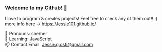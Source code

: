 ### Welcome to my Github! 🤍

<!--
**Jessle101/Jessle101** is a ✨ _special_ ✨ repository because its `README.md` (this file) appears on your GitHub profile.

Here are some ideas to get you started:

- 🔭 I’m currently working on ...
- 🌱 I’m currently learning ...
- 👯 I’m looking to collaborate on ...
- 🤔 I’m looking for help with ...
- 💬 Ask me about ...
- 📫 How to reach me: ...
- 😄 Pronouns: ...
- ⚡ Fun fact: ...
-->
I love to program & creates projects! Feel free to check any of them out!! :)  <br />
more info here → https://Jessle101.github.io/

 💫 Pronouns: she/her <br />
 🌱 Learning: JavaScript <br />
 📫 Contact Email: Jessie.g.osti@gmail.com <br />
